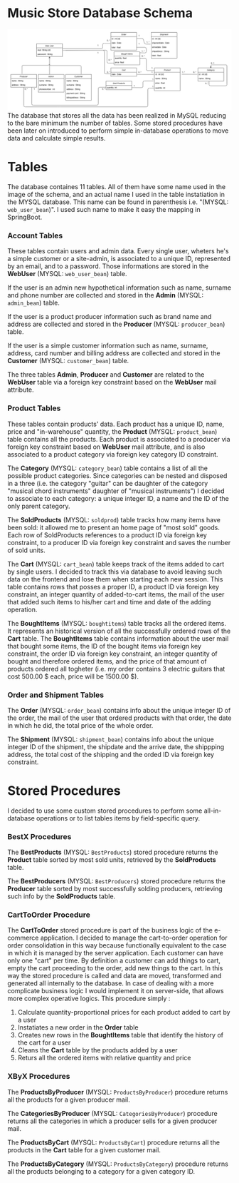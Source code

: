 # Music Store Database Schema
![...loading...](https://github.com/iambrunoromano/MusicStore/blob/main/MusicStore/db/MusicStoreUML.png?raw=true)
The database that stores all the data has been realized in MySQL reducing to the bare minimum the number of tables. Some stored procedures have been later on introduced to perform simple in-database operations to move data and calculate simple results. 

# Tables
The database containes 11 tables. All of them have some name used in the image of the schema, and an actual name I used in the table instatiation in the MYSQL database. This name can be found in parenthesis i.e. "(MYSQL: `web_user_bean`)". I used such name to make it easy the mapping in SpringBoot. 

### Account Tables

These tables contain users and admin data. Every single user, wheters he's a simple customer or a site-admin, is associated to a unique ID, represented by an email, and to a password. Those informations are stored in the **WebUser** (MYSQL: `web_user_bean`) table. 

If the user is an admin new hypothetical information such as name, surname and phone number are collected and stored in the **Admin** (MYSQL: `admin_bean`) table. 

If the user is a product producer information such as brand name and address are collected and stored in the **Producer** (MYSQL: `producer_bean`) table. 

If the user is a simple customer information such as name, surname, address, card number and billing address are collected and stored in the **Customer** (MYSQL: `customer_bean`) table. 

The three tables **Admin**, **Producer** and **Customer** are related to the **WebUser** table via a foreign key constraint based on the **WebUser** mail attribute. 

### Product Tables

These tables contain products' data. Each product has a unique ID, name, price and "in-warehouse" quantity, the **Product** (MYSQL: `product_bean`) table contains all the products. Each product is associated to a producer via foreign key constraint based on **WebUser** mail attribute, and is also associated to a product category via foreign key category ID constraint. 

The **Category** (MYSQL: `category_bean`) table contains a list of all the possible product categories. Since categories can be nested and disposed in a three (i.e. the category "guitar" can be daughter of the category "musical chord instruments" daughter of "musical instruments") I decided to associate to each category: a unique integer ID, a name and the ID of the only parent category. 

The **SoldProducts** (MYSQL: `soldprod`) table tracks how many items have been sold: it allowed me to present an home page of "most sold" goods. Each row of SoldProducts references to a product ID via foreign key constraint, to a producer ID via foreign key constraint and saves the number of sold units. 

The **Cart** (MYSQL: `cart_bean`) table keeps track of the items added to cart by single users. I decided to track this via database to avoid leaving such data on the frontend and lose them when starting each new session. This table contains rows that posses a proper ID, a product ID via foreign key constraint, an integer quantity of added-to-cart items, the mail of the user that added such items to his/her cart and time and date of the adding operation. 

The **BoughtItems** (MYSQL: `boughtitems`) table tracks all the ordered items. It represents an historical version of all the successfully ordered rows of the **Cart** table. The **BoughtItems** table contains information about the user mail that bought some items, the ID of the bought items via foreign key constraint, the order ID via foreign key constraint, an integer quantity of bought and therefore ordered items, and the price of that amount of products ordered all togheter (i.e. my order contains 3 electric guitars that cost 500.00 $ each, price will be 1500.00 $).

### Order and Shipment Tables

The **Order** (MYSQL: `order_bean`) contains info about the unique integer ID of the order, the mail of the user that ordered products with that order, the date in which he did, the total price of the whole order. 

The **Shipment** (MYSQL: `shipment_bean`) contains info about the unique integer ID of the shipment, the shipdate and the arrive date, the shippping address, the total cost of the shipping and the orded ID via foreign key constraint. 

# Stored Procedures

I decided to use some custom stored procedures to perform some all-in-database operations or to list tables items by field-specific query.

### BestX Procedures

The **BestProducts** (MYSQL: `BestProducts`) stored procedure returns the **Product** table sorted by most sold units, retrieved by the **SoldProducts** table. 

The **BestProducers** (MYSQL: `BestProducers`) stored procedure returns the **Producer** table sorted by most successfully solding producers, retrieving such info by the **SoldProducts** table. 

### CartToOrder Procedure

The **CartToOrder** stored procedure is part of the business logic of the e-commerce application. I decided to manage the cart-to-order operation for order consolidation in this way because functionally equivalent to the case in which it is managed by the server application. Each customer can have only one "cart" per time. By definition a customer can add things to cart, empty the cart proceeding to the order, add new things to the cart. In this way the stored procedure is called and data are moved, transformed and generated all internally to the database. In case of dealing with a more complicate business logic I would implement it on server-side, that allows more complex operative logics. This procedure simply :
1. Calculate quantity-proportional prices for each product added to cart by a user
2. Instatiates a new order in the **Order** table
3. Creates new rows in the **BoughtItems** table that identify the history of the cart for a user
4. Cleans the **Cart** table by the products added by a user
5. Returs all the ordered items with relative quantity and price

### XByX Procedures

The **ProductsByProducer** (MYSQL: `ProductsByProducer`) procedure returns all the products for a given producer mail.  

The **CategoriesByProducer** (MYSQL: `CategoriesByProducer`) procedure returns all the categories in which a producer sells for a given producer mail.

The **ProductsByCart** (MYSQL: `ProductsByCart`) procedure returns all the products in the **Cart** table for a given customer mail.

The **ProductsByCategory** (MYSQL: `ProductsByCategory`) procedure returns all the products belonging to a category for a given category ID.
